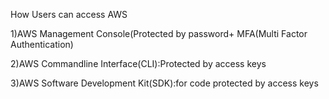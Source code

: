 How Users  can access AWS

1)AWS Management Console(Protected by password+ MFA(Multi Factor Authentication)

2)AWS Commandline Interface(CLI):Protected by access keys

3)AWS Software Development Kit(SDK):for code protected by access keys
